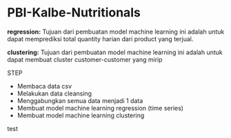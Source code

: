 # PBI-Kalbe-Nutritionals

**regression:** Tujuan dari pembuatan model machine learning ini adalah untuk dapat memprediksi total quantity harian dari product yang terjual.

**clustering:** Tujuan dari pembuatan model machine learning ini adalah untuk dapat membuat cluster customer-customer yang mirip

STEP
*   Membaca data csv
*   Melakukan data cleansing
*   Menggabungkan semua data menjadi 1 data
*   Membuat model machine learning regression (time series)
*   Membuat model machine learning clustering

test
